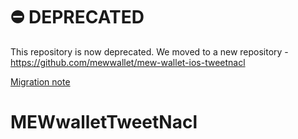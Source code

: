 # ⛔️ DEPRECATED

This repository is now deprecated. We moved to a new repository - https://github.com/mewwallet/mew-wallet-ios-tweetnacl
 
[Migration note](https://github.com/mewwallet/mew-wallet-ios-tweetnacl#migration-from-myetherwalletmew-wallet-ios-tweetnacl)

# MEWwalletTweetNacl
